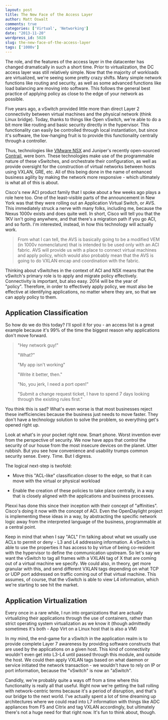 ```yaml
---
layout: post
title: The New Face of the Access Layer
author: Matt Oswalt
comments: true
categories: ['Virtual', 'Networking']
date: "2013-11-20"
wordpress_id: 5028
slug: the-new-face-of-the-access-layer
tags: ['1000v']
---
```



The role, and the features of the access layer in the datacenter has changed dramatically in such a short time. Prior to virtualization, the DC access layer was still relatively simple. Now that the majority of workloads are virtualized, we're seeing some pretty crazy shifts. Many simple network functions like routing and security, as well as some advanced functions like load balancing are moving into software. This follows the general best practice of applying policy as close to the edge of your network as possible.

Five years ago, a vSwitch provided little more than direct Layer 2 connectivity between virtual machines and the physical network (think Linux bridge). Today, thanks to things like Open vSwitch, we're able to do a bit more like routing and basic security directly in the hypervisor. This functionality can easily be controlled through local instantiation, but since it's software, the low-hanging fruit is to provide this functionality centrally through a controller.

Thus, technologies like [VMware NSX](http://www.vmware.com/products/nsx/) and Juniper's recently open-sourced [Contrail](http://opencontrail.org/), were born. These technologies make use of the programmable nature of these vSwitches, and orchestrate their configuration, as well as provide oversight for the construction of virtual networks between hosts using VXLAN, GRE, etc. All of this being done in the name of enhanced business agility by making the network more responsive - which ultimately is what all of this is about.

Cisco's new ACI product family that I spoke about a few weeks ago plays a role here too. One of the least-visible parts of the announcement in New York was that they were rolling out an Application Virtual Switch, or AVS. This immediately struck a nerve with many folks, including me, because the Nexus 1000v exists and does quite well. In short, Cisco will tell you that the 1KV isn't going anywhere, and that there's a migration path if you go ACI, and so forth. I'm interested, instead, in how this technology will actually work.

> From what I can tell, the AVS is basically going to be a modified VEM (in 1000v nomenclature) that is intended to be used only with an ACI fabric. AVS will provide us with a place to connect virtual machines and apply policy, which would also probably mean that the AVS is going to do VXLAN encap and coordination with the fabric.

Thinking about vSwitches in the context of ACI and NSX means that the vSwitch's primary role is to apply and migrate policy effectively. Connectivity is important, but also easy. 2014 will be the year of "policy". Therefore, in order to effectively apply policy, we must also be effective at identifying applications, no matter where they are, so that we can apply policy to them.

## Application Classification

So how do we do this today? I'll spoil it for you - an access list is a great example because it's 99% of the time the biggest reason why applications don't move forward.

> "Hey network guy!"
> 
> "What?"
> 
> "My app isn't working"
> 
> "Write it better, then."
> 
> "No, you jerk, I need a port open!"
> 
> "Submit a change request ticket, I have to spend 7 days looking through the existing rules first."

You think this is sad? What's even worse is that most businesses reject these inefficiencies because the business just needs to move faster. They don't have a technology solution to solve the problem, so everything get's opened right up.

Look at what's in your pocket right now. Smart phone. Worst invention ever from the perspective of security. We now have apps that control the security of our house from the most insecure devices on the planet. Utter rubbish. But you see how convenience and usability trumps common security sense. Every. Time. But I digress.

The logical next-step is twofold:

  * Move this "ACL-like" classification closer to the edge, so that it can move with the virtual or physical workload

  * Enable the creation of these policies to take place centrally, in a way that is closely aligned with the applications and business processes.

Plexxi has done this since their inception with their concept of "affinities". Cisco's doing it now with the concept of ACI. Even the OpenDaylight project is implementing these ideas in a way, by abstracting the specific network logic away from the interpreted language of the business, programmable at a central point.

Keep in mind that when I say "ACL" I'm talking about what we usually use ACLs to permit or deny - L3 and L4 addressing information. A vSwitch is able to use the properties it has access to by virtue of being co-resident with the hypervisor to define the communication upstream. So let's say we want the vSwitch to tag all frames with a VXLAN tag of X that are coming out of a virtual machine we specify. We could also, in theory, get more granular with this, and send different VXLAN tags depending on what TCP or UDP port addressed on traffic coming out of that virtual machine. This assumes, of course, that the vSwitch is able to view L4 information, which we're starting to see hit the market.

## Application Virtualization

Every once in a rare while, I run into organizations that are actually virtualizing their applications through the use of containers, rather than strict operating system virtualization as we know it (though admittedly sometimes it's both - App Virt on a Linux host that is also a VM)

In my mind, the end-game for a vSwitch in the application realm is to provide complete Layer 7 awareness by providing software constructs that are used by the applications on a given host. This kind of connectivity wouldn't even get into L3-L4 until passed through this module, and outside the host. We could then apply VXLAN tags based on what daemon or service initiated the network transaction - we wouldn't have to rely on IP or port information, because the "vSwitch" is now an "aSwitch".

Candidly, we're probably quite a ways off from a time where this functionality is really all that useful. Right now we're getting the ball rolling with network-centric terms because it's a period of disruption, and that's our bridge to the next world. I've actually spent a lot of time dreaming up architectures where we could read into L7 information with things like ADC appliances from F5 and Citrix and tag VXLAN accordingly, but ultimately there's not a huge need for that right now. It's fun to think about, though.
